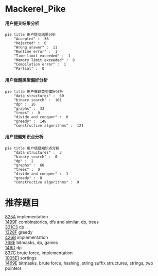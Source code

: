 # MackereI_Pike

<!-- tabs:start -->



#### **用户提交结果分析**

```mermaid
pie title 用户提交结果分析
    "Accepted" :  36
    "Rejected" :  0
    "Wrong answer" :  11
    "Runtime error" :  1
    "Time limit exceeded" :  1
    "Memory limit exceeded" :  0
    "Compilation error" :  1
    "Partial" :  0
```

#### **用户做题类型偏好分析**

```mermaid
pie title 用户做题类型偏好分析
    "data structures" :  69
    "binary search" :  101
    "dp" :  26
    "graphs" :  33
    "trees" :  0
    "divide and conquer" :  0
    "greedy" :  148
    "constructive algorithms" :  121
```
#### **用户错题知识点分析**

```mermaid
pie title 用户错题知识点分析
    "data structures" :  3
    "binary search" :  0
    "dp" :  2
    "graphs" :  60
    "trees" :  0
    "divide and conquer" :  1
    "greedy" :  8
    "constructive algorithms" :  9
```



<!-- tabs:end -->
# 推荐题目
[825A](https://codeforces.com/contest/825/problem/A)		implementation		  
[1499F](https://codeforces.com/contest/1499/problem/F)		combinatorics,
                        dfs and similar,
                        dp,
                        trees		  
[331C3](https://codeforces.com/contest/331C/problem/3)		dp		  
[1328F](https://codeforces.com/contest/1328/problem/F)		greedy		  
[426B](https://codeforces.com/contest/426/problem/B)		implementation		  
[768E](https://codeforces.com/contest/768/problem/E)		bitmasks,
                        dp,
                        games		  
[149D](https://codeforces.com/contest/149/problem/D)		dp		  
[837C](https://codeforces.com/contest/837/problem/C)		brute force,
                        implementation		  
[1005E1](https://codeforces.com/contest/1005E/problem/1)		sortings		  
[1469E](https://codeforces.com/contest/1469/problem/E)		bitmasks,
                        brute force,
                        hashing,
                        string suffix structures,
                        strings,
                        two pointers		  
